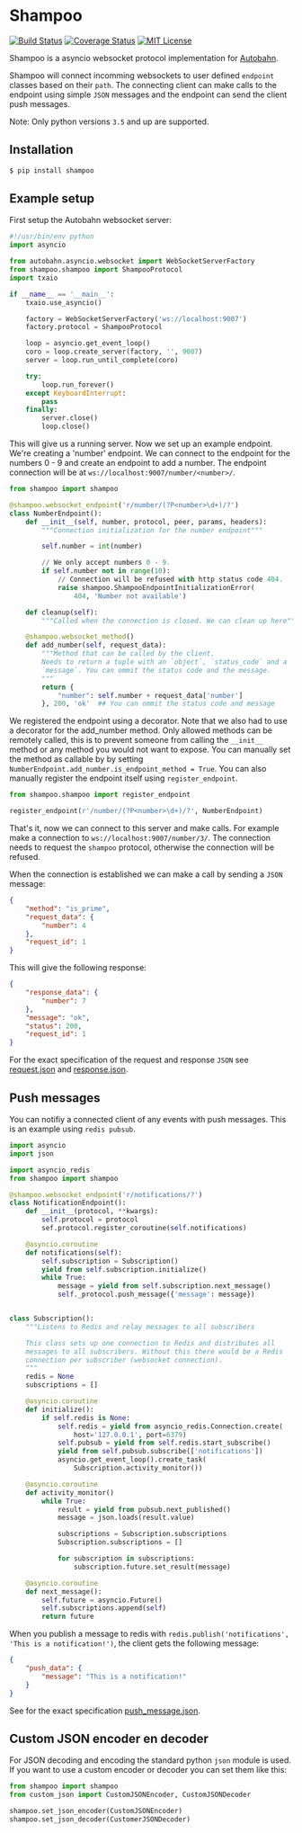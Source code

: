 # Shampoo

[![Build Status](http://img.shields.io/travis/wendbv/shampoo.svg)](https://travis-ci.org/wendbv/shampoo)
[![Coverage Status](http://img.shields.io/coveralls/wendbv/shampoo.svg)](https://coveralls.io/r/wendbv/shampoo)
[![MIT License](https://img.shields.io/badge/license-MIT-green.svg)](https://tldrlegal.com/license/mit-license)

Shampoo is a asyncio websocket protocol implementation for [Autobahn](http://autobahn.ws/python/).

Shampoo will connect incomming websockets to user defined `endpoint` classes based on their `path`. The connecting client can make calls to the endpoint using simple `JSON` messages and the endpoint can send the client push messages.

Note: Only python versions `3.5` and up are supported.

## Installation

```bash
$ pip install shampoo
```

## Example setup

First setup the Autobahn websocket server:

```python
#!/usr/bin/env python
import asyncio

from autobahn.asyncio.websocket import WebSocketServerFactory
from shampoo.shampoo import ShampooProtocol
import txaio

if __name__ == '__main__':
    txaio.use_asyncio()

    factory = WebSocketServerFactory('ws://localhost:9007')
    factory.protocol = ShampooProtocol

    loop = asyncio.get_event_loop()
    coro = loop.create_server(factory, '', 9007)
    server = loop.run_until_complete(coro)

    try:
        loop.run_forever()
    except KeyboardInterrupt:
        pass
    finally:
        server.close()
        loop.close()
```

This will give us a running server. Now we set up an example endpoint. We're
creating a 'number' endpoint. We can connect to the endpoint for the numbers
0 - 9 and create an endpoint to add a number. The endpoint connection will be
at `ws://localhost:9007/number/<number>/`.

```python
from shampoo import shampoo

@shampoo.websocket_endpoint('r/number/(?P<number>\d+)/?')
class NumberEndpoint():
    def __init__(self, number, protocol, peer, params, headers):
        """Connection initialization for the number endpoint"""

        self.number = int(number)

        // We only accept numbers 0 - 9.
        if self.number not in range(10):
            // Connection will be refused with http status code 404.
            raise shampoo.ShampooEndpointInitializationError(
                404, 'Number not available')

    def cleanup(self):
        """Called when the connection is closed. We can clean up here"""

    @shampoo.websocket_method()
    def add_number(self, request_data):
        """Method that can be called by the client.
        Needs to return a tuple with an `object`, `status_code` and a
        `message`. You can ommit the status code and the message.
        """
        return {
            "number": self.number + request_data['number']
        }, 200, 'ok'  ## You can ommit the status code and message
```

We registered the endpoint using a decorator. Note that we also had to use a
decorator for the add_number method. Only allowed methods can be remotely
called, this is to prevent someone from calling the `__init__` method or any
method you would not want to expose. You can manually set the method as
callable by by setting `NumberEndpoint.add_number.is_endpoint_method = True`.
You can also manually register the endpoint itself using `register_endpoint`.

```python
from shampoo.shampoo import register_endpoint

register_endpoint(r'/number/(?P<number>\d+)/?', NumberEndpoint)
```

That's it, now we can connect to this server and make calls. For example make
a connection to `ws://localhost:9007/number/3/`. The connection needs to
request the `shampoo` protocol, otherwise the connection will be refused.

When the connection is established we can make a call by sending a `JSON`
message:

```json
{
    "method": "is_prime",
    "request_data": {
        "number": 4
    },
    "request_id": 1
}
```

This will give the following response:

```json
{
    "response_data": {
        "number": 7
    },
    "message": "ok",
    "status": 200,
    "request_id": 1
}
```

For the exact specification of the request and response `JSON` see
[request.json](schemas/request.json) and
[response.json](schemas/response.json).


## Push messages

You can notifiy a connected client of any events with push messages. This is
an example using `redis pubsub`.

```python
import asyncio
import json

import asyncio_redis
from shampoo import shampoo

@shampoo.websocket_endpoint('r/notifications/?')
class NotificationEndpoint():
    def __init__(protocol, **kwargs):
        self.protocol = protocol
        sef.protocol.register_coroutine(self.notifications)

    @asyncio.coroutine
    def notifications(self):
        self.subscription = Subscription()
        yield from self.subscription.initialize()
        while True:
            message = yield from self.subscription.next_message()
            self._protocol.push_message({'message': message})


class Subscription():
    """Listens to Redis and relay messages to all subscribers

    This class sets up one connection to Redis and distributes all
    messages to all subscribers. Without this there would be a Redis
    connection per subscriber (websocket connection).
    """
    redis = None
    subscriptions = []

    @asyncio.coroutine
    def initialize():
        if self.redis is None:
            self.redis = yield from asyncio_redis.Connection.create(
                host='127.0.0.1', port=6379)
            self.pubsub = yield from self.redis.start_subscribe()
            yield from self.pubsub.subscribe(['notifications'])
            asyncio.get_event_loop().create_task(
                Subscription.activity_monitor())

    @asyncio.coroutine
    def activity_monitor()
        while True:
            result = yield from pubsub.next_published()
            message = json.loads(result.value)

            subscriptions = Subscription.subscriptions
            Subscription.subscriptions = []

            for subscription in subscriptions:
                subscription.future.set_result(message)

    @asyncio.coroutine
    def next_message():
        self.future = asyncio.Future()
        self.subscriptions.append(self)
        return future
```

When you publish a message to redis with
`redis.publish('notifications', 'This is a notification!')`, the client
gets the following message:

```json
{
    "push_data": {
        "message": "This is a notification!"
    }
}
```

See for the exact specification [push_message.json](schemas/push_message.json).


## Custom JSON encoder en decoder

For JSON decoding and encoding the standard python `json` module is used. If
you want to use a custom encoder or decoder you can set them like this:

```python
from shampoo import shampoo
from custom_json import CustomJSONEncoder, CustomJSONDecoder

shampoo.set_json_encoder(CustomJSONEncoder)
shampoo.set_json_decoder(CustomerJSONDecoder)
```
